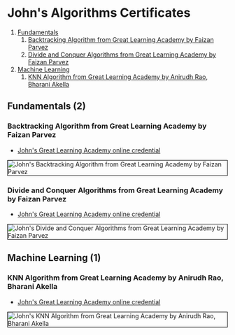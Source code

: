 # John's Algorithms Certificates
1. [Fundamentals](#fundamentals-2)
    1. [Backtracking Algorithm from Great Learning Academy by Faizan Parvez](#backtracking-algorithm-from-great-learning-academy-by-faizan-parvez)
    1. [Divide and Conquer Algorithms from Great Learning Academy by Faizan Parvez](#divide-and-conquer-algorithms-from-great-learning-academy-by-faizan-parvez)
1. [Machine Learning](#machine-learning-1)
    1. [KNN Algorithm from Great Learning Academy by Anirudh Rao, Bharani Akella](#knn-algorithm-from-great-learning-academy-by-anirudh-rao-bharani-akella)
## Fundamentals (2)
### Backtracking Algorithm from Great Learning Academy by Faizan Parvez
* [John's Great Learning Academy online credential](https://verify.mygreatlearning.com/verify/IAFOCBUO)

<img src="../cert_algorithms_backtracking-algorithm_greatlearning_2024-03-14.jpg" alt="John's Backtracking Algorithm from Great Learning Academy by Faizan Parvez" style="border:1px solid #000000" />

### Divide and Conquer Algorithms from Great Learning Academy by Faizan Parvez
* [John's Great Learning Academy online credential](https://verify.mygreatlearning.com/verify/EXPONDJD)

<img src="../cert_algorithms_divide-and-conquer-algorithms_greatlearning_2024-03-12.jpg" alt="John's Divide and Conquer Algorithms from Great Learning Academy by Faizan Parvez" style="border:1px solid #000000" />

## Machine Learning (1)
### KNN Algorithm from Great Learning Academy by Anirudh Rao, Bharani Akella
* [John's Great Learning Academy online credential](https://verify.mygreatlearning.com/verify/QMGKZXYC)

<img src="../cert_algorithms_knn-algorithm_greatlearning_cert-QMGKZXYC_2024-03-14.jpg" alt="John's KNN Algorithm from Great Learning Academy by Anirudh Rao, Bharani Akella" style="border:1px solid #000000" />

